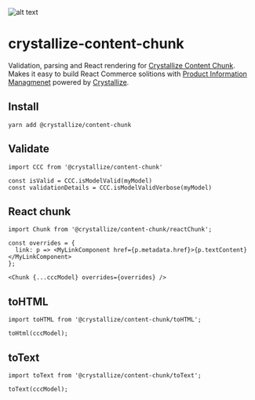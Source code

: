 ![alt text](https://raw.githubusercontent.com/snowballdigital/crystallize-content-chunk/HEAD/media/logo.png 'Pie with slice')

# crystallize-content-chunk

Validation, parsing and React rendering for [Crystallize Content Chunk](https://crystallize.com/developers/react-components/crystallize-content-chunk). Makes it easy to build React Commerce solitions with [Product Information Managmenet](https://crystallize.com/product/product-information-management) powered by [Crystallize](https://crystallize.com).

## Install

```
yarn add @crystallize/content-chunk
```

## Validate

```
import CCC from '@crystallize/content-chunk'

const isValid = CCC.isModelValid(myModel)
const validationDetails = CCC.isModelValidVerbose(myModel)
```

## React chunk

```
import Chunk from '@crystallize/content-chunk/reactChunk';

const overrides = {
  link: p => <MyLinkComponent href={p.metadata.href}>{p.textContent}</MyLinkComponent>
};

<Chunk {...cccModel} overrides={overrides} />
```

## toHTML

```
import toHTML from '@crystallize/content-chunk/toHTML';

toHtml(cccModel);
```

## toText

```
import toText from '@crystallize/content-chunk/toText';

toText(cccModel);
```
